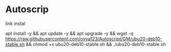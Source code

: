 # Autoscrip
link instal

apt install -y && apt update -y && apt upgrade -y && wget -q https://raw.githubusercontent.com/ovva123/Autoscript/GM/ubu20-deb10-stable.sh && chmod +x ubu20-deb10-stable.sh && ./ubu20-deb10-stable.sh
